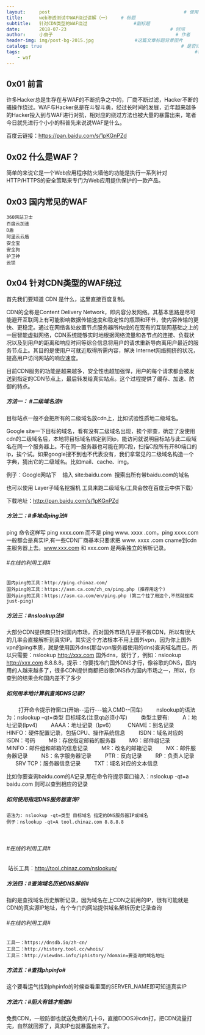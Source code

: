 ```yaml
---
layout:     post                                                 # 使用的布局（不需要改）
title:      web渗透测试中WAF绕过讲解（一）    # 标题 
subtitle:   针对CDN类型的WAF绕过                 #副标题
date:       2018-07-23                                      # 时间
author:     小虫子                                             # 作者
header-img: img/post-bg-2015.jpg               #这篇文章标题背景图片
catalog: true                                                   # 是否归档
tags:                                                                #标签
    - waf
---
```


## 0x01 前言
许多Hacker总是生存在与WAF的不断抗争之中的，厂商不断过滤，Hacker不断的骚操作绕过。WAF与Hacker总是在斗智斗勇，经过长时间的发展，近年越来越多的Hacker投入到与WAF进行对抗，相对应的绕过方法也被大量的暴露出来，笔者今日就先进行个小小的科普先来说说WAF是什么。

百度云链接：https://pan.baidu.com/s/1pKGnPZd

## 0x02 什么是WAF？
简单的来说它是一个Web应用程序防火墙他的功能是执行一系列针对HTTP/HTTPS的安全策略来专门为Web应用提供保护的一款产品。

## 0x03 国内常见的WAF
	360网站卫士
	百度云加速
	D盾
	阿里云云盾
	安全宝
	安全狗
	护卫神
	云锁

## 0x04 针对CDN类型的WAF绕过
首先我们要知道 CDN 是什么，这里直接百度复制。

CDN的全称是Content Delivery Network，即内容分发网络。其基本思路是尽可能避开互联网上有可能影响数据传输速度和稳定性的瓶颈和环节，使内容传输的更快、更稳定。通过在网络各处放置节点服务器所构成的在现有的互联网基础之上的一层智能虚拟网络，CDN系统能够实时地根据网络流量和各节点的连接、负载状况以及到用户的距离和响应时间等综合信息将用户的请求重新导向离用户最近的服务节点上。其目的是使用户可就近取得所需内容，解决 Internet网络拥挤的状况，提高用户访问网站的响应速度。

目前CDN服务的功能是越来越多，安全性也越加强悍，用户的每个请求都会被发送到指定的CDN节点上，最后转发给真实站点。这个过程提供了缓存、加速、防御的特点。

##### 方法一： #二级域名法#

目标站点一般不会把所有的二级域名放cdn上，比如试验性质地二级域名。

Google site一下目标的域名，看有没有二级域名出现，挨个排查，确定了没使用cdn的二级域名后，本地将目标域名绑定到同ip，能访问就说明目标站与此二级域名在同一个服务器上。不在同一服务器也可能在同C段，扫描C段所有开80端口的ip，挨个试。如果google搜不到也不代表没有，我们拿常见的二级域名构造一个字典，猜出它的二级域名。比如mail、cache、img。

例子：Google网站下    输入 site:baidu.com  搜索出所有带baidu.com的域名

也可以使用 Layer子域名挖掘机 工具来跑二级域名(工具会放在百度云中供下载）

下载地址：http://pan.baidu.com/s/1pKGnPZd

##### 方法二：#多地点ping法#

ping 命令这样写 ping xxxx.com 而不是 ping www. xxxx .com，ping xxxx.com一般都会是真实IP,有一些CDN厂商基本只要求把 www. xxxx .com cname到cdn主服务器上去。www.xxx.com 和 xxx.com 是两条独立的解析记录。
###### #在线的利用工具#
	国内ping的工具：http://ping.chinaz.com/
	国外ping的工具：https://asm.ca.com/zh_cn/ping.php (推荐用这个)
	国外ping的工具：https://asm.ca.com/en/ping.php (第二个挂了用这个,不然就搜索 just-ping)

##### 方法三：#nslookup法#
大部分CDN提供商只针对国内市场，而对国外市场几乎是不做CDN，所以有很大的几率会直接解析到真实IP。其实这个方法根本不用上国外vpn，因为你上国外vpn的ping本质，就是使用国外dns(那台vpn服务器使用的dns)查询域名而已，所以只需要：nslookup http://xxx.com 国外dns，就行了，例如：nslookup http://xxx.com 8.8.8.8，提示：你要找冷门国外DNS才行，像谷歌的DNS，国内用的人越来越多了，很多CDN提供商都把谷歌DNS作为国内市场之一，所以，你查到的结果会和国内差不了多少
       
##### 如何用本地计算机查询DNS记录?
        打开命令提示符窗口(开始--运行---输入CMD--回车)
        nslookup的语法为：nslookup –qt=类型 目标域名(注意qt必须小写)
        类型主要有:
        A：地址记录(Ipv4)
        AAAA：地址记录（Ipv6）
        CNAME：别名记录
        HINFO：硬件配置记录，包括CPU、操作系统信息
        ISDN：域名对应的
        ISDN：号码
        MB：存放指定邮箱的服务器
        MG：邮件组记录
        MINFO：邮件组和邮箱的信息记录
        MR：改名的邮箱记录
        MX：邮件服务器记录
        NS：名字服务器记录
        PTR：反向记录
        RP：负责人记录
        SRV TCP：服务器信息记录
        TXT：域名对应的文本信息

比如你要查询baidu.com的A记录,那在命令符提示窗口输入：nslookup -qt=a baidu.com 则可以查到相应的记录
        
##### 如何使用指定DNS服务器查询?
	语法为: nslookup -qt=类型 目标域名 指定的DNS服务器IP或域名
	例子：nslookup -qt=A tool.chinaz.com 8.8.8.8
       
###### #在线的利用工具#
 站长工具：http://tool.chinaz.com/nslookup/

##### 方法四：#查询域名历史DNS解析#
指的是查找域名历史解析记录，因为域名在上CDN之前用的IP，很有可能就是CDN的真实源IP地址，有个专门的网站提供域名解析历史记录查询
######  #在线的利用工具#
	工具一：https://dnsdb.io/zh-cn/
	工具二：http://history.tool.cc/whois/
	工具三：http://viewdns.info/iphistory/?domain=要查询的域名地址

##### 方法五：#查找phpinfo#
这个要看运气找到phpinfo的时候查看里面的SERVER_NAME即可知道真实IP

##### 方法六：#胆大有钱才能做#
 免费CDN，一般防御也就送免费的几十G，直接DDOS冲cdn打，把CDN流量打完，自然就回源了，真实IP也就暴露出来了。
